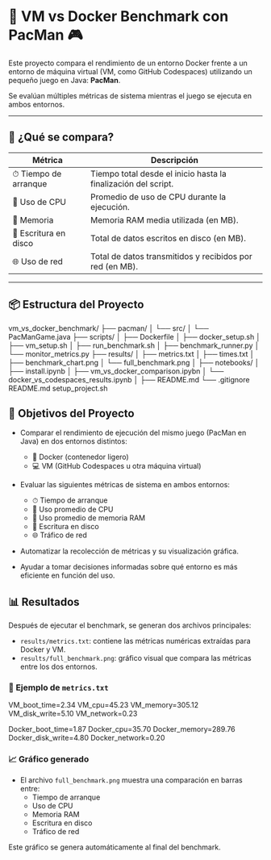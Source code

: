 # 🧪 VM vs Docker Benchmark con PacMan 🎮

Este proyecto compara el rendimiento de un entorno Docker frente a un entorno de máquina virtual (VM, como GitHub Codespaces) utilizando un pequeño juego en Java: **PacMan**.

Se evalúan múltiples métricas de sistema mientras el juego se ejecuta en ambos entornos.

---

## 🧠 ¿Qué se compara?

| Métrica              | Descripción                                                                 |
|----------------------|-----------------------------------------------------------------------------|
| ⏱ Tiempo de arranque | Tiempo total desde el inicio hasta la finalización del script.              |
| 🧠 Uso de CPU         | Promedio de uso de CPU durante la ejecución.                                |
| 💾 Memoria            | Memoria RAM media utilizada (en MB).                                        |
| 📝 Escritura en disco | Total de datos escritos en disco (en MB).                                   |
| 🌐 Uso de red         | Total de datos transmitidos y recibidos por red (en MB).                    |

---

## 📦 Estructura del Proyecto

vm_vs_docker_benchmark/
├── pacman/
│ └── src/
│ └── PacManGame.java 
├── scripts/
│ ├── Dockerfile
│ ├── docker_setup.sh 
│ ├── vm_setup.sh 
│ ├── run_benchmark.sh 
│ ├── benchmark_runner.py
│ └── monitor_metrics.py 
├── results/
│ ├── metrics.txt 
│ ├── times.txt
│ ├── benchmark_chart.png
│ └── full_benchmark.png
│ 
├── notebooks/
│ ├── install.ipynb
│ ├── vm_vs_docker_comparison.ipybn
│ └── docker_vs_codespaces_results.ipynb 
│
├── README.md
└── .gitignore
README.md
setup_project.sh

## 🎯 Objetivos del Proyecto

- Comparar el rendimiento de ejecución del mismo juego (PacMan en Java) en dos entornos distintos:
  - 🐳 Docker (contenedor ligero)
  - 💻 VM (GitHub Codespaces u otra máquina virtual)

- Evaluar las siguientes métricas de sistema en ambos entornos:
  - ⏱ Tiempo de arranque
  - 🧠 Uso promedio de CPU
  - 💾 Uso promedio de memoria RAM
  - 📝 Escritura en disco
  - 🌐 Tráfico de red

- Automatizar la recolección de métricas y su visualización gráfica.

- Ayudar a tomar decisiones informadas sobre qué entorno es más eficiente en función del uso.

## 📊 Resultados

Después de ejecutar el benchmark, se generan dos archivos principales:

- `results/metrics.txt`: contiene las métricas numéricas extraídas para Docker y VM.
- `results/full_benchmark.png`: gráfico visual que compara las métricas entre los dos entornos.

### 📄 Ejemplo de `metrics.txt`

VM_boot_time=2.34
VM_cpu=45.23
VM_memory=305.12
VM_disk_write=5.10
VM_network=0.23

Docker_boot_time=1.87
Docker_cpu=35.70
Docker_memory=289.76
Docker_disk_write=4.80
Docker_network=0.20


### 📈 Gráfico generado

- El archivo `full_benchmark.png` muestra una comparación en barras entre:
  - Tiempo de arranque
  - Uso de CPU
  - Memoria RAM
  - Escritura en disco
  - Tráfico de red

Este gráfico se genera automáticamente al final del benchmark.
